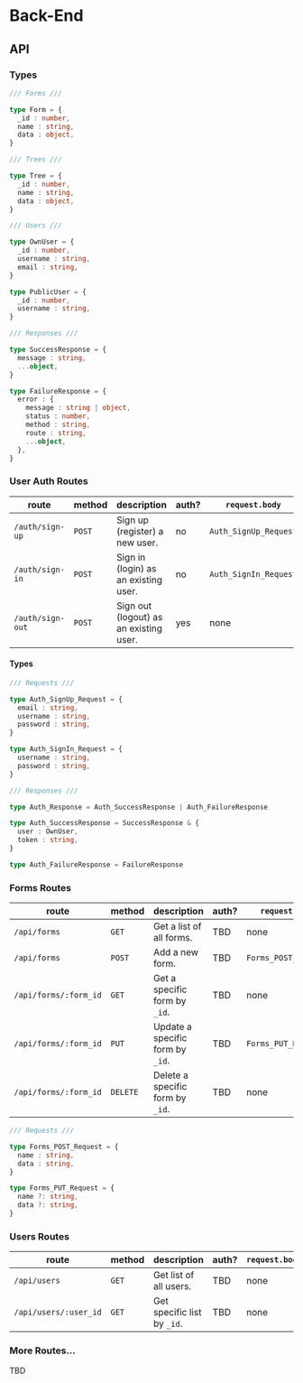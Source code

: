 # Back-End

## API

### Types

```ts
/// Forms ///

type Form = {
  _id : number,
  name : string,
  data : object,
}

/// Trees ///

type Tree = {
  _id : number,
  name : string,
  data : object,
}

/// Users ///

type OwnUser = {
  _id : number,
  username : string,
  email : string,
}

type PublicUser = {
  _id : number,
  username : string,
}

/// Responses ///

type SuccessResponse = {
  message : string,
  ...object,
}

type FailureResponse = {
  error : {
    message : string | object,
    status : number,
    method : string,
    route : string,
    ...object,
  },
}
```

### User Auth Routes

| route            | method | description                            | auth? | `request.body`        | `response.body` | status     |
|------------------|--------|----------------------------------------|-------|-----------------------|-----------------|------------|
| `/auth/sign-up`  | `POST` | Sign up (register) a new user.         | no    | `Auth_SignUp_Request` | `Auth_Response` | **online** |
| `/auth/sign-in`  | `POST` | Sign in (login) as an existing user.   | no    | `Auth_SignIn_Request` | `Auth_Response` | **online** |
| `/auth/sign-out` | `POST` | Sign out (logout) as an existing user. | yes   | none                  | TBD             | stretch    |

#### Types

```ts
/// Requests ///

type Auth_SignUp_Request = {
  email : string,
  username : string,
  password : string,
}

type Auth_SignIn_Request = {
  username : string,
  password : string,
}

/// Responses ///

type Auth_Response = Auth_SuccessResponse | Auth_FailureResponse

type Auth_SuccessResponse = SuccessResponse & {
  user : OwnUser,
  token : string,
}

type Auth_FailureResponse = FailureResponse
```

### Forms Routes

| route                 | method   | description                      | auth? | `request.body`       | `response.body`                  | status          |
|-----------------------|----------|----------------------------------|-------|----------------------|----------------------------------|-----------------|
| `/api/forms`          | `GET`    | Get a list of all forms.         | TBD   | none                 | `Array <Form> | FailureResponse` | **in progress** |
| `/api/forms`          | `POST`   | Add a new form.                  | TBD   | `Forms_POST_Request` | `Form | FailureResponse`         | **in progress** |
| `/api/forms/:form_id` | `GET`    | Get a specific form by `_id`.    | TBD   | none                 | `Form | FailureResponse`         | **in progress** |
| `/api/forms/:form_id` | `PUT`    | Update a specific form by `_id`. | TBD   | `Forms_PUT_Request`  | `Form | FailureResponse`         | **in progress** |
| `/api/forms/:form_id` | `DELETE` | Delete a specific form by `_id`. | TBD   | none                 | `Form | FailureResponse`         | **in progress** |

```ts
/// Requests ///

type Forms_POST_Request = {
  name : string,
  data : string,
}

type Forms_PUT_Request = {
  name ?: string,
  data ?: string,
}
```

### Users Routes

| route                 | method | description                 | auth? | `request.body` | `response.body`                        | status          |
|-----------------------|--------|-----------------------------|-------|----------------|----------------------------------------|-----------------|
| `/api/users`          | `GET`  | Get list of all users.      | TBD   | none           | `Array <PublicUser> | FailureResponse` | **in progress** |
| `/api/users/:user_id` | `GET`  | Get specific list by `_id`. | TBD   | none           | `PublicUser | FailureResponse`         | **in progress** |

### More Routes...

TBD
